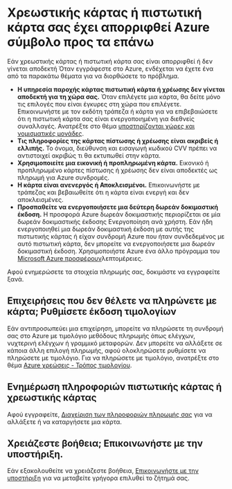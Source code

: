 <properties
    pageTitle="Κάρτα χρεωστική ή πιστωτική κάρτα απορρίψει σύμβολο του | Microsoft Azure"
    description="Μάθετε πώς να επιλύσω προβλήματα κατά την κάρτα σας πίστωσης ή χρέωσης έχει απορριφθεί, όταν προσπαθείτε να εγγραφείτε για Azure."
    services=""
    documentationCenter=""
    authors="JiangChen79"
    manager="mbaldwin"
    editor=""
    tags="billing,top-support-issue"
    keywords="πιστωτική κάρτα απέρριψε την πρόσκληση, απορρίφθηκε χρεωστικής κάρτας απέρριψε την πρόσκληση, η πιστωτική κάρτα, διατηρεί πιστωτική κάρτα"/>

<tags
    ms.service="billing"
    ms.workload="na"
    ms.tgt_pltfrm="ibiza"
    ms.devlang="na"
    ms.topic="article"
    ms.date="10/19/2016"
    ms.author="cjiang"/>

# <a name="your-debit-card-or-credit-card-is-declined-at-azure-sign-up"></a>Χρεωστικής κάρτας ή πιστωτική κάρτα σας έχει απορριφθεί Azure σύμβολο προς τα επάνω

Εάν χρεωστικής κάρτας ή πιστωτική κάρτα σας είναι απορριφθεί ή δεν γίνεται αποδεκτή Όταν εγγράφεστε στο Azure, ενδέχεται να έχετε ένα από τα παρακάτω θέματα για να διορθώσετε το πρόβλημα.

- **Η υπηρεσία παροχής κάρτας πιστωτική κάρτα ή χρέωσης δεν γίνεται αποδεκτή για τη χώρα σας.** Όταν επιλέγετε μια κάρτα, θα δείτε μόνο τις επιλογές που είναι έγκυρες στη χώρα που επιλέγετε. Επικοινωνήστε με τον εκδότη τράπεζα ή κάρτα για να επιβεβαιώσετε ότι η πιστωτική κάρτα σας είναι ενεργοποιημένη για διεθνείς συναλλαγές. Ανατρέξτε στο θέμα [υποστηρίζονται χώρες και νομισματικές μονάδες](billing-countries-and-currencies.md).
- **Τις πληροφορίες της κάρτας πίστωσης ή χρέωσης είναι ακριβείς ή ελλιπής.** Το όνομα, διεύθυνση και εισαγωγή κωδικού CVV πρέπει να αντιστοιχεί ακριβώς τι θα εκτυπωθεί στην κάρτα.
- **Χρησιμοποιείτε μια εικονική ή προπληρωμένη κάρτα.** Εικονικό ή προπληρωμένο κάρτες πίστωσης ή χρέωσης δεν είναι αποδεκτές ως πληρωμή για Azure συνδρομές.
- **Η κάρτα είναι ανενεργός ή Αποκλεισμένοι.** Επικοινωνήστε με τράπεζας και βεβαιωθείτε ότι η κάρτα είναι ενεργή και δεν αποκλεισμένες.
- **Προσπαθείτε να ενεργοποιήσετε μια δεύτερη δωρεάν δοκιμαστική έκδοση.** Η προσφορά Azure δωρεάν δοκιμαστικής περιορίζεται σε μία δωρεάν δοκιμαστικής έκδοσης Ενεργοποίηση ανά χρήστη. Εάν ήδη ενεργοποιηθεί μια δωρεάν δοκιμαστική έκδοση με αυτής της πιστωτικής κάρτας ή είχαν συνδρομή Azure που ήταν συνδεδεμένος με αυτό πιστωτική κάρτα, δεν μπορείτε να ενεργοποιήσετε μια δωρεάν δοκιμαστική έκδοση. Χρησιμοποιήστε Azure ένα άλλο πρόγραμμα του [Microsoft Azure προσφέρουν](https://azure.microsoft.com/support/legal/offer-details/)λεπτομέρειες. 
 
Αφού ενημερώσετε τα στοιχεία πληρωμής σας, δοκιμάστε να εγγραφείτε ξανά.

## <a name="business-that-doesnt-want-to-pay-by-card-set-up-invoicing"></a>Επιχειρήσεις που δεν θέλετε να πληρώνετε με κάρτα; Ρυθμίσετε έκδοση τιμολογίων

Εάν αντιπροσωπεύει μια επιχείρηση, μπορείτε να πληρώσετε τη συνδρομή σας στο Azure με τιμολόγιο μεθόδους πληρωμής όπως ελέγχων, νυχτερινή ελέγχων ή γραμμικό μεταφορών. Δεν μπορείτε να αλλάξετε σε κάποια άλλη επιλογή πληρωμής, αφού ολοκληρώσετε ρυθμίσετε να πληρώσετε με τιμολόγιο. Για να πληρώσετε με τιμολόγιο, ανατρέξτε στο θέμα [Azure χρεώσεις - Τρόπος τιμολογίου](https://azure.microsoft.com/pricing/invoicing/).

## <a name="update-your-credit-card-or-debit-card-information"></a>Ενημέρωση πληροφοριών πιστωτικής κάρτας ή χρεωστικής κάρτας

Αφού εγγραφείτε, [Διαχείριση των πληροφοριών πληρωμής σας](billing-how-to-change-credit-card.md) για να αλλάξετε ή να καταργήσετε μια κάρτα. 

## <a name="need-help-contact-support"></a>Χρειάζεστε βοήθεια; Επικοινωνήστε με την υποστήριξη. 

Εάν εξακολουθείτε να χρειάζεστε βοήθεια, [Επικοινωνήστε με την υποστήριξη](https://portal.azure.com/?#blade/Microsoft_Azure_Support/HelpAndSupportBlade) για να μεταβείτε γρήγορα επιλυθεί το ζήτημά σας. 